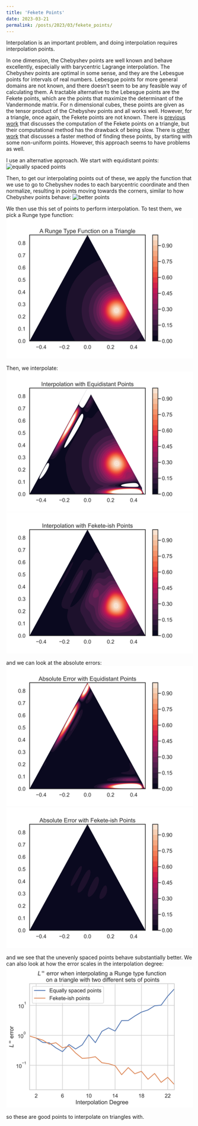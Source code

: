 ```yaml
---
title: 'Fekete Points'
date: 2023-03-21
permalink: /posts/2023/03/fekete_points/
---
```


Interpolation is an important problem, and doing interpolation requires interpolation points.

In one dimension, the Chebyshev points are well known and behave excellently, especially with barycentric Lagrange interpolation. The Chebyshev points are optimal in some sense, and they are the Lebesgue points for intervals of real numbers. Lebesgue points for more general domains are not known, and there doesn't seem to be any feasible way of calculating them. A tractable alternative to the Lebesgue points are the Fekete points, which are the points that maximize the determinant of the Vandermonde matrix. For n dimensional cubes, these points are given as the tensor product of the Chebyshev points and all works well. However, for a triangle, once again, the Fekete points are not known. There is [previous work](https://epubs.siam.org/doi/10.1137/S0036142998337247) that discusses the computation of the Fekete points on a triangle, but their computational method has the drawback of being slow. There is [other work](https://www.sciencedirect.com/science/article/pii/S0045782519301203) that discusses a faster method of finding these points, by starting with some non-uniform points. However, this approach seems to have problems as well.

I use an alternative approach. We start with equidistant points: ![equally spaced points](/images/equipoints.png)

Then, to get our interpolating points out of these, we apply the function that we use to go to Chebyshev nodes to each barycentric coordinate and then normalize, resulting in points moving towards the corners, similar to how Chebyshev points behave: ![better points](/images/fekepoints.png)

We then use this set of points to perform interpolation. To test them, we pick a Runge type function: ![function plot](/images/testinterpfunc.png)

Then, we interpolate:
![interpolation with equally spaced points](/images/equiinterp.png)
![interpolation with uneven points](/images/fekeinterp.png)

and we can look at the absolute errors:
![interpolation error with equally spaced points](/images/equierror.png)
![interpolation error with uneven points](/images/fekeerror.png)

and we see that the unevenly spaced points behave substantially better. We can also look at how the error scales in the interpolation degree:
![interpolation scaling with even and uneven points](/images/errorscaling.png)

so these are good points to interpolate on triangles with. 
